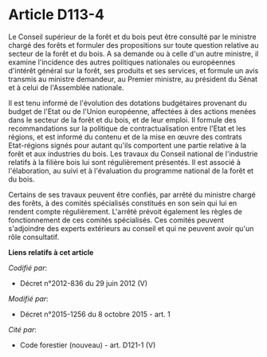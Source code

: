# Article D113-4

Le Conseil supérieur de la forêt et du bois peut être consulté par le ministre chargé des forêts et formuler des propositions
sur toute question relative au secteur de la forêt et du bois. A sa demande ou à celle d'un autre ministre, il examine
l'incidence des autres politiques nationales ou européennes d'intérêt général sur la forêt, ses produits et ses services, et
formule un avis transmis au ministre demandeur, au Premier ministre, au président du Sénat et à celui de l'Assemblée
nationale.

Il est tenu informé de l'évolution des dotations budgétaires provenant du budget de l'Etat ou de l'Union européenne,
affectées à des actions menées dans le secteur de la forêt et du bois, et de leur emploi. Il formule des recommandations sur
la politique de contractualisation entre l'Etat et les régions, et est informé du contenu et de la mise en œuvre des contrats
Etat-régions signés pour autant qu'ils comportent une partie relative à la forêt et aux industries du bois. Les travaux du
Conseil national de l'industrie relatifs à la filière bois lui sont régulièrement présentés. Il est associé à l'élaboration,
au suivi et à l'évaluation du programme national de la forêt et du bois.

Certains de ses travaux peuvent être confiés, par arrêté du ministre chargé des forêts, à des comités spécialisés constitués
en son sein qui lui en rendent compte régulièrement. L'arrêté prévoit également les règles de fonctionnement de ces comités
spécialisés. Ces comités peuvent s'adjoindre des experts extérieurs au conseil et qui ne peuvent avoir qu'un rôle
consultatif.

**Liens relatifs à cet article**

_Codifié par_:

  - Décret n°2012-836 du 29 juin 2012 (V)

_Modifié par_:

  - Décret n°2015-1256 du 8 octobre 2015 - art. 1

_Cité par_:

  - Code forestier (nouveau) - art. D121-1 (V)
